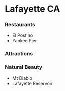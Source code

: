 # Lafayette CA

### Restaurants
- El Postino
- Yankee Pier

### Attractions

### Natural Beauty
- Mt Diablo
- Lafayette Reservoir
